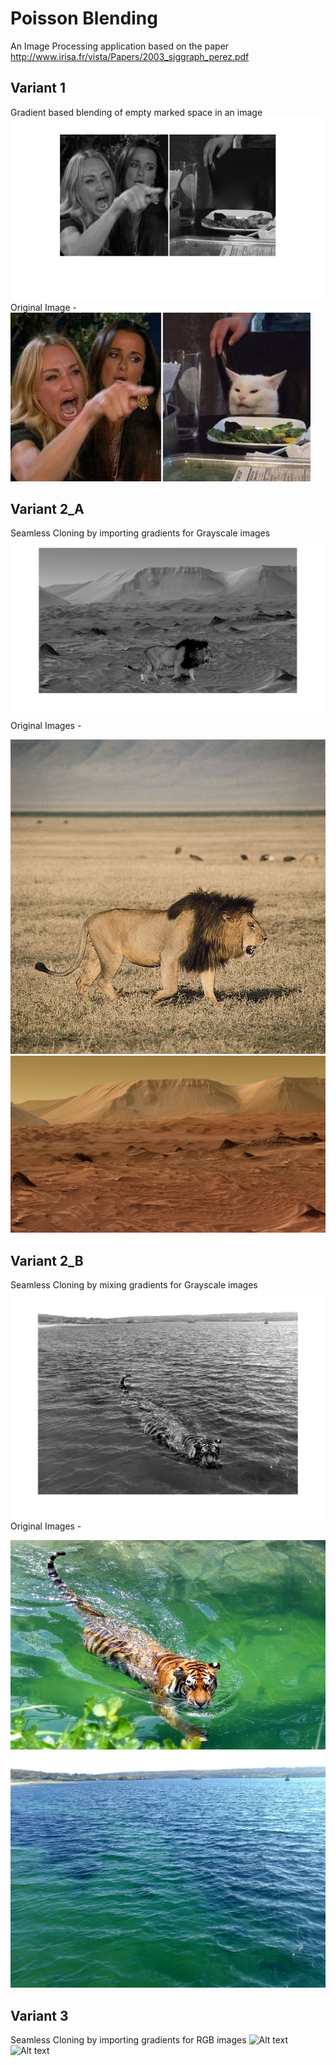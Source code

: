 # Poisson Blending
 An Image Processing application based on the paper <http://www.irisa.fr/vista/Papers/2003_siggraph_perez.pdf>
 
 ## Variant 1
 Gradient based blending of empty marked space in an image 
 ![Alt text](./task_1.jpg?raw=true "task 1")
 Original Image -
 ![Alt text](./womanyellingcat.jpg?raw=true "task 1")

 ## Variant 2_A
 Seamless Cloning by importing gradients for Grayscale images
 ![Alt text](./task_2a.jpg?raw=true "task 2a")
 Original Images -
 <p float="left">
  <img src="./lion.jpg"  />
  <img src="./mars.jpg"  />
</p>

## Variant 2_B
 Seamless Cloning by mixing gradients for Grayscale images
 ![Alt text](./task_2b.jpg?raw=true "task 2")
 Original Images -
 <p float="left">
  <img src="./animals1.jpg"  />
  <img src="./dsc_3656.jpg"  />
</p>

## Variant 3
 Seamless Cloning by importing gradients for RGB images
 ![Alt text](./task_3_1.jpg?raw=true "task 2")
 ![Alt text](./task_3_2.jpg?raw=true "task 2")
 

